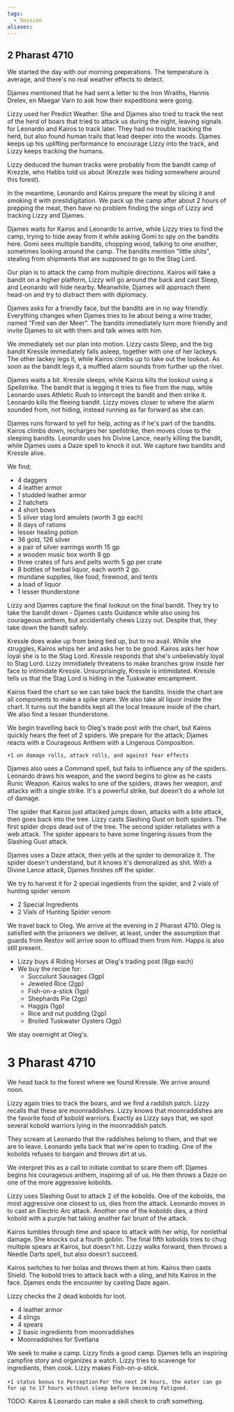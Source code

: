```yaml
---
tags:
  - Session
aliases:
---
```

## 2 Pharast 4710
We started the day with our morning preperations. The temperature is average, and there's no real weather effects to detect. 

Djames mentioned that he had sent a letter to the Iron Wraiths, Hannis Drelev, en Maegar Varn to ask how their expeditions were going. 

Lizzy used her Predict Weather. She and Djames also tried to track the rest of the herd of boars that tried to attack us during the night, leaving signals for Leonardo and Kairos to track later.  They had no trouble tracking the herd, but also found human trails that lead deeper into the woods. Djames keeps up his uplifting performance to encourage Lizzy into the track, and Lizzy keeps tracking the humans. 

Lizzy deduced the human tracks were probably from the bandit camp of Krezzle, who Habbs told us about (Krezzle was hiding somewhere around this forest). 

In the meantime, Leonardo and Kairos prepare the meat by slicing it and smoking it with prestidigitation. We pack up the camp after about 2 hours of prepping the meat, then have no problem finding the sings of Lizzy and tracking Lizzy and Djames. 

Djames waits for Kairos and Leonardo to arrive, while Lizzy tries to find the camp, trying to hide away from it while asking Gomi to spy on the bandits here. Gomi sees multiple bandits, chopping wood, talking to one another, sometimes looking around the camp. The bandits mention "little shits", stealing from shipments that are supposed to go to the Stag Lord. 

Our plan is to attack the camp from multiple directions. Kairos will take a bandit on a higher platform, Lizzy will go around the back and cast Sleep, and Leonardo will hide nearby. Meanwhile, Djames will approach them head-on and try to distract them with diplomacy. 

Djames asks for a friendly face, but the bandits are in no way friendly. Everything changes when Djames tries to lie about being a wine trader, named "Fred van der Meer". The bandits immediately turn more friendly and invite Djames to sit with them and talk wines with him. 

We immediately set our plan into motion. Lizzy casts Sleep, and the big bandit Kressle immediately falls asleep, together with one of her lackeys. The other lackey legs it, while Kairos climbs up to take out the lookout. As soon as the bandit legs it, a muffled alarm sounds from further up the river. 

Djames waits a bit. Kressle sleeps, while Kairos kills the lookout using a Spellstrike. The bandit that is legging it tries to flee from the map, while Leonardo uses Athletic Rush to intercept the bandit and then strike it. Leonardo kills the fleeing bandit. Lizzy moves closer to where the alarm sounded from, not hiding, instead running as far forward as she can. 

Djames runs forward to yell for help, acting as if he's part of the bandits. Kairos climbs down, recharges her spellstrike, then moves close to the sleeping bandits. Leonardo uses his Divine Lance, nearly killing the bandit, while Djames uses a Daze spell to knock it out. We capture two bandits and Kressle alive.

We find;
- 4 daggers 
- 4 leather armor
- 1 studded leather armor
- 2 hatchets
- 4 short bows
- 5 silver stag lord amulets (worth 3 gp each)
- 8 days of rations
- lesser healing potion
- 36 gold, 126 silver
- a pair of silver earrings worth 15 gp
- a wooden music box worth 8 gp
- three crates of furs and pelts worth 5 gp per crate
- 8 bottles of herbal liquor, each worth 2 gp.
- mundane supplies, like food, firewood, and tents
- a load of liquor
- 1 lesser thunderstone

Lizzy and Djames capture the final lookout on the final bandit. They try to take the bandit down - Djames casts Guidance while also using his courageous anthem, but accidentally chews Lizzy out. Despite that, they take down the bandit safely.

Kressle does wake up from being tied up, but to no avail. While she struggles, Kairos whips her and asks her to be good. Kairos asks her how loyal she is to the Stag Lord. Kressle responds that she's unbelievably loyal to Stag Lord. Lizzy immidiately threatens to make branches grow inside her face to intimidate Kressle. Unsurprisingly, Kressle is intimidated. Kressle tells us that the Stag Lord is hiding in the Tuskwater encampment. 

Kairos fixed the chart so we can take back the bandits. Inside the chart are all components to make a spike snare. We also take all liquor inside the chart. It turns out the bandits kept all the local treasure inside of the chart. We also find a lesser thunderstone.

We begin travelling back to Oleg's trade post with the chart, but Kairos quickly hears the feet of 2 spiders. We prepare for the attack; Djames reacts with a Courageous Anthem with a Lingerous Composition. 

`+1 on damage rolls, attack rolls, and against fear effects`

Djames also uses a Command spell, but fails to influence any of the spiders. Leonardo draws his weapon, and the sword begins to glow as he casts Runic Weapon. Kairos walks to one of the spiders, draws her weapon, and attacks with a single strike. It's a powerful strike, but doesn't do a whole lot of damage. 

The spider that Kairos just attacked jumps down, attacks with a bite attack, then goes back into the tree. Lizzy casts Slashing Gust on both spiders. The first spider drops dead out of the tree. The second spider retaliates with a web attack. The spider appears to have some lingering issues from the Slashing Gust attack.

Djames uses a Daze attack, then yells at the spider to demoralize it. The spider doesn't understand, but it knows it's demoralized as shit. With a Divine Lance attack, Djames finishes off the spider.

We try to harvest it for 2 special ingedients from the spider, and 2 vials of hunting spider venom

- 2 Special Ingredients
- 2 Vials of Hunting Spider venom

We travel back to Oleg. We arrive at the evening in 2 Pharast 4710. Oleg is satisfied with the prisoners we deliver, at least, under the assumption that guards from Restov will arrive soon to offload them from him. Happs is also still present. 

- Lizzy buys 4 Riding Horses at Oleg's trading post (8gp each)
- We buy the recipe for:
	- Succulunt Sausages (3gp)
	- Jeweled Rice (2gp)
	- Fish-on-a-stick (1gp)
	- Shephards Pie (2gp)
	- Haggis (1gp)
	- Rice and nut pudding (2gp)
	- Broiled Tuskwater Oysters (3gp)

We stay overnight at Oleg's. 
# 3 Pharast 4710
We head back to the forest where we found Kressle. We arrive around noon.

Lizzy again tries to track the boars, and we find a raddish patch. Lizzy recalls that these are moonraddishes. Lizzy knows that moonraddishes are the favorite food of kobold warriors. Exactly as Lizzy says that, we spot several kobold warriors lying in the moonraddish patch.

They scream at Leonardo that the raddishes belong to them, and that we are to leave. Leonardo yells back that we're open to trading. One of the kobolds refuses to bargain and throws dirt at us. 

We interpret this as a call to initiate combat to scare them off. Djames begins his courageous anthem, inspiring all of us. He then throws a Daze on one of the more aggressive kobolds. 

Lizzy uses Slashing Gust to attack 2 of the kobolds. One of the kobolds, the most aggressive one closest to us, dies from the attack. Leonardo moves in to cast an Electric Arc attack. Another one of the kobolds dies, a third kobold with a purple hat taking another fair brunt of the attack. 

Kairos tumbles through time and space to attack with her whip, for nonlethal damage. She knocks out a fourth goblin. The final fifth kobolds tries to chug multiple spears at Kairos, but doesn't hit. Lizzy walks forward, then throws a Needle Darts spell, but also doesn't succeed. 

Kairos switches to her bolas and throws them at him. Kairos then casts Shield. The kobold tries to attack back with a sling, and hits Kairos in the face. Djames ends the encounter by casting Daze again.

Lizzy checks the 2 dead kobolds for loot. 
- 4 leather armor
- 4 slings
- 4 spears
- 2 basic ingredients from moonraddishes 
- Moonraddishes for Svetlana 

We seek to make a camp. Lizzy finds a good camp. Djames tells an inspiring campfire story and organizes a watch. Lizzy tries to scavenge for ingredients, then cook. Lizzy makes Fish-on-a-stick.

`+1 status bonus to Perception`
`For the next 24 hours, the eater can go for up to 17 hours without sleep before becoming fatigued.`

TODO: Kairos & Leonardo can make a skill check to craft something. 
